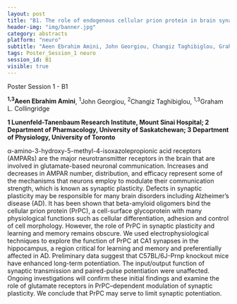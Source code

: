```yaml
---
layout: post
title: "B1. The role of endogenous cellular prion protein in brain synaptic function"
header-img: "img/banner.jpg"
category: abstracts
platform: "neuro"
subtitle: "Aeen Ebrahim Amini, John Georgiou, Changiz Taghibiglou, Graham L. Collingridge"
tags: Poster_Session_1 neuro
session_id: B1
visible: true
---
```

Poster Session 1 - B1

**<sup>1,3</sup>Aeen Ebrahim Amini**, <sup>1</sup>John Georgiou, <sup>2</sup>Changiz Taghibiglou, <sup>1,3</sup>Graham L. Collingridge

__1 Lunenfeld-Tanenbaum Research Institute, Mount Sinai Hospital; 2 Department of Pharmacology, University of Saskatchewan; 3 Department of Physiology, University of Toronto__

α-amino-3-hydroxy-5-methyl-4-isoxazolepropionic acid receptors (AMPARs) are the major neurotransmitter receptors in the brain that are involved in glutamate-based neuronal communication. Increases and decreases in AMPAR number, distribution, and efficacy represent some of the mechanisms that neurons employ to modulate their communication strength, which is known as synaptic plasticity. Defects in synaptic plasticity may be responsible for many brain disorders including Alzheimer’s disease (AD). It has been shown that beta-amyloid oligomers bind the cellular prion protein (PrPC), a cell-surface glycoprotein with many physiological functions such as cellular differentiation, adhesion and control of cell morphology. However, the role of PrPC in synaptic plasticity and learning and memory remains obscure. We used electrophysiological techniques to explore the function of PrPC at CA1 synapses in the hippocampus, a region critical for learning and memory and preferentially affected in AD. Preliminary data suggest that C57BL/6J-Prnp knockout mice have enhanced long-term potentiation.  The input/output function of synaptic transmission and paired-pulse potentiation were unaffected.  Ongoing investigations will confirm these initial findings and examine the role of glutamate receptors in PrPC–dependent modulation of synaptic plasticity. We conclude that PrPC may serve to limit synaptic potentiation. 